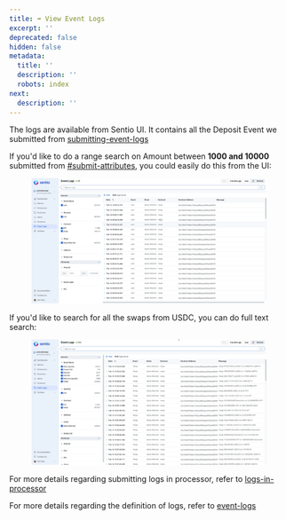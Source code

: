 ```yaml
---
title: ➡ View Event Logs
excerpt: ''
deprecated: false
hidden: false
metadata:
  title: ''
  description: ''
  robots: index
next:
  description: ''
---
```

The logs are available from Sentio UI. It contains all the Deposit Event we submitted from [submitting-event-logs](submitting-event-logs "mention")

If you'd like to do a range search on Amount between **1000 and 10000** submitted from [#submit-attributes](submitting-event-logs#submit-attributes "mention"), you could easily do this from the UI:

<figure>
  <img src="https://raw.githubusercontent.com/sentioxyz/docs/v1.0/assets/searchlogs.gif" alt="" />
  <figcaption></figcaption>
</figure>

If you'd like to search for all the swaps from USDC, you can do full text search:

<figure>
  <img src="https://raw.githubusercontent.com/sentioxyz/docs/v1.0/assets/fulltext (2).gif" alt="" />
  <figcaption></figcaption>
</figure>

For more details regarding submitting logs in processor, refer to [logs-in-processor](logs-in-processor "mention")

For more details regarding the definition of logs, refer to [event-logs](event-logs "mention")